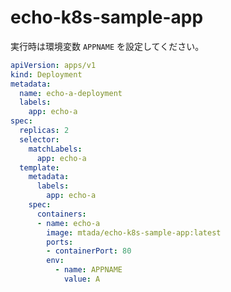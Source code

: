 echo-k8s-sample-app
===================

実行時は環境変数 `APPNAME` を設定してください。

```yaml
apiVersion: apps/v1
kind: Deployment
metadata:
  name: echo-a-deployment
  labels:
    app: echo-a
spec:
  replicas: 2
  selector:
    matchLabels:
      app: echo-a
  template:
    metadata:
      labels:
        app: echo-a
    spec:
      containers:
      - name: echo-a
        image: mtada/echo-k8s-sample-app:latest
        ports:
        - containerPort: 80
        env:
          - name: APPNAME
            value: A
```
